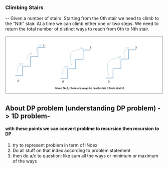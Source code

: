 
### Climbing Stairs

-- Given a number of stairs. Starting from the 0th stair we need to climb to the “Nth” stair. At a time we can climb either one or two steps. We need to return the total number of distinct ways to reach from 0th to Nth stair.

![alt text](/images_arr/DP/image.png)

## About DP problem (understanding DP problem) -> 1D problem- 
#### with these points we can convert problme to recursion then recursion to DP

1. try to represent problem in term of INdex 
2. Do all stuff on that index according to problem statement 
3. then do a/c to question: like sum all the ways or minimum or maximum of the ways 



